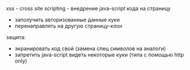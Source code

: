 xss - cross site scripting - внедрение java-script кода на страницу
- заполучить авторизованные данные куки
- перенаправлять на другую страницу-клон

защита:
- экранировать код свой (замена спец символов на аналоги)
- запретить java-script видеть некоторые куки (типа с помощью http only)